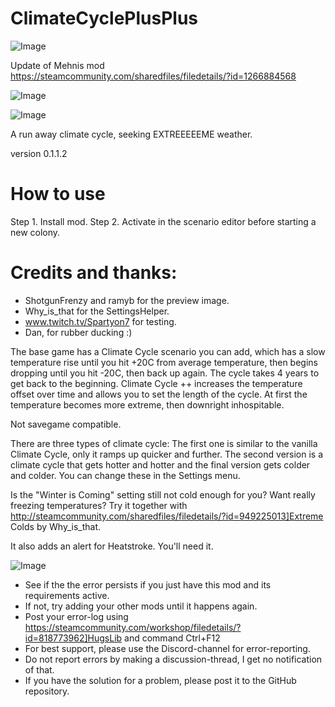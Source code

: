 # ClimateCyclePlusPlus

![Image](https://i.imgur.com/buuPQel.png)

Update of Mehnis mod
https://steamcommunity.com/sharedfiles/filedetails/?id=1266884568

![Image](https://i.imgur.com/pufA0kM.png)

	
![Image](https://i.imgur.com/Z4GOv8H.png)


A run away climate cycle, seeking EXTREEEEEME weather.

version 0.1.1.2

# How to use


Step 1. Install mod.
Step 2. Activate in the scenario editor before starting a new colony.

# Credits and thanks:


- ShotgunFrenzy and ramyb for the preview image.
- Why_is_that for the SettingsHelper.
- www.twitch.tv/Spartyon7 for testing.
- Dan, for rubber ducking :)

The base game has a Climate Cycle scenario you can add, which has a slow temperature rise until you hit +20C from average temperature, then begins dropping until you hit -20C, then back up again.  The cycle takes 4 years to get back to the beginning. Climate Cycle ++ increases the temperature offset over time and allows you to set the length of the cycle. At first the temperature becomes more extreme, then downright inhospitable.

Not savegame compatible.

There are three types of climate cycle: The first one is similar to the vanilla Climate Cycle, only it ramps up quicker and further. The second version is a climate cycle that gets hotter and hotter and the final version gets colder and colder. You can change these in the Settings menu.

Is the "Winter is Coming" setting still not cold enough for you? Want really freezing temperatures? Try it together with http://steamcommunity.com/sharedfiles/filedetails/?id=949225013]Extreme Colds by Why_is_that.

It also adds an alert for Heatstroke. You'll need it.

![Image](https://i.imgur.com/PwoNOj4.png)



-  See if the the error persists if you just have this mod and its requirements active.
-  If not, try adding your other mods until it happens again.
-  Post your error-log using https://steamcommunity.com/workshop/filedetails/?id=818773962]HugsLib and command Ctrl+F12
-  For best support, please use the Discord-channel for error-reporting.
-  Do not report errors by making a discussion-thread, I get no notification of that.
-  If you have the solution for a problem, please post it to the GitHub repository.



